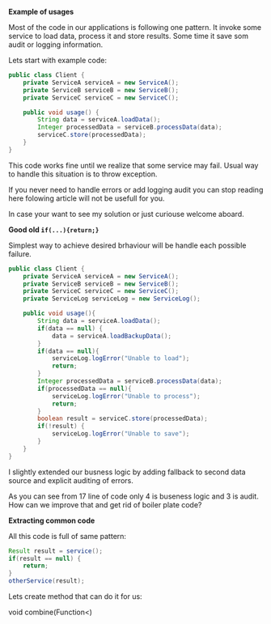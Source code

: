 **Example of usages**

Most of the code in our applications is following one pattern.
It invoke some service to load data, process it and store results.
Some time it save som audit or logging information.

Lets start with example code:

```java
public class Client {
    private ServiceA serviceA = new ServiceA();
    private ServiceB serviceB = new ServiceB();
    private ServiceC serviceC = new ServiceC();

    public void usage() {
        String data = serviceA.loadData();
        Integer processedData = serviceB.processData(data);
        serviceC.store(processedData);
    }
}
```


This code works fine until we realize that some service may fail. Usual way to handle this situation is to throw exception.

If you never need to handle errors or add logging audit you can stop reading here folowing article will not be usefull for you.

In case your want to see my solution or just curiouse welcome aboard.

**Good old `if(...){return;}`**

Simplest way to achieve desired brhaviour will be handle each possible failure.

```java
public class Client {
    private ServiceA serviceA = new ServiceA();
    private ServiceB serviceB = new ServiceB();
    private ServiceC serviceC = new ServiceC();
    private ServiceLog serviceLog = new ServiceLog();

    public void usage(){
        String data = serviceA.loadData();
        if(data == null) {
            data = serviceA.loadBackupData();
        }
        if(data == null){
            serviceLog.logError("Unable to load");
            return;
        }
        Integer processedData = serviceB.processData(data);
        if(processedData == null){
            serviceLog.logError("Unable to process");
            return;
        }
        boolean result = serviceC.store(processedData);
        if(!result) {
            serviceLog.logError("Unable to save");
        }
    }
}
```

I slightly extended our busness logic by adding fallback to second data source and explicit auditing of errors.

As you can see from 17 line of code only 4 is buseness logic and 3 is audit.
How can we improve that and get rid of boiler plate code?

**Extracting common code**

All this code is full of same pattern:

```java
Result result = service();
if(result == null) {
    return;
}
otherService(result);
```  

Lets create method that can do it for us:


void combine(Function<)
